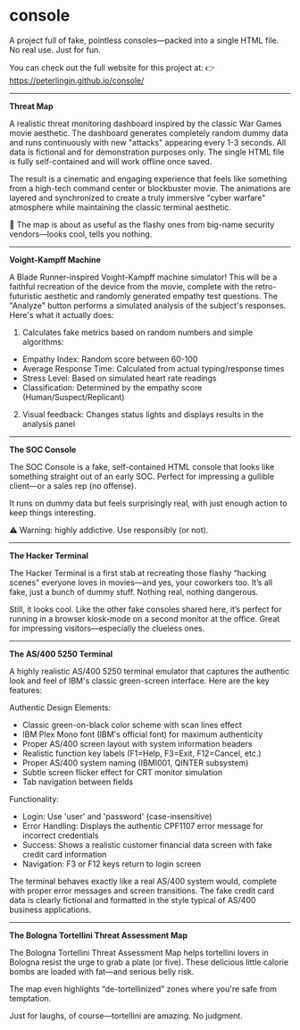 # console
A project full of fake, pointless consoles—packed into a single HTML file. No real use. Just for fun.

You can check out the full website for this project at:
👉 https://peterlingin.github.io/console/

---

**Threat Map**

A realistic threat monitoring dashboard inspired by the classic War Games movie aesthetic. The dashboard generates completely random dummy data and runs continuously with new "attacks" appearing every 1-3 seconds. All data is fictional and for demonstration purposes only. The single HTML file is fully self-contained and will work offline once saved.

The result is a cinematic and engaging experience that feels like something from a high-tech command center or blockbuster movie. The animations are layered and synchronized to create a truly immersive "cyber warfare" atmosphere while maintaining the classic terminal aesthetic.

🥶 The map is about as useful as the flashy ones from big-name security vendors—looks cool, tells you nothing.

---

**Voight-Kampff Machine**

A Blade Runner-inspired Voight-Kampff machine simulator! This will be a faithful recreation of the device from the movie, complete with the retro-futuristic aesthetic and randomly generated empathy test questions. The "Analyze" button performs a simulated analysis of the subject's responses. Here's what it actually does:
1. Calculates fake metrics based on random numbers and simple algorithms:
- Empathy Index: Random score between 60-100
- Average Response Time: Calculated from actual typing/response times
- Stress Level: Based on simulated heart rate readings
- Classification: Determined by the empathy score (Human/Suspect/Replicant)

2. Visual feedback: Changes status lights and displays results in the analysis panel

---

**The SOC Console**

The SOC Console is a fake, self-contained HTML console that looks like something straight out of an early SOC. Perfect for impressing a gullible client—or a sales rep (no offense).

It runs on dummy data but feels surprisingly real, with just enough action to keep things interesting.

⚠️ Warning: highly addictive. Use responsibly (or not).

---

**The Hacker Terminal**

The Hacker Terminal is a first stab at recreating those flashy “hacking scenes” everyone loves in movies—and yes, your coworkers too. It’s all fake, just a bunch of dummy stuff. Nothing real, nothing dangerous.

Still, it looks cool. Like the other fake consoles shared here, it’s perfect for running in a browser kiosk-mode on a second monitor at the office. Great for impressing visitors—especially the clueless ones.

---

**The AS/400 5250 Terminal**

A highly realistic AS/400 5250 terminal emulator that captures the authentic look and feel of IBM's classic green-screen interface. Here are the key features:

Authentic Design Elements:
- Classic green-on-black color scheme with scan lines effect
- IBM Plex Mono font (IBM's official font) for maximum authenticity
- Proper AS/400 screen layout with system information headers
- Realistic function key labels (F1=Help, F3=Exit, F12=Cancel, etc.)
- Proper AS/400 system naming (IBMI001, QINTER subsystem)
- Subtle screen flicker effect for CRT monitor simulation
- Tab navigation between fields

Functionality:
- Login: Use 'user' and 'password' (case-insensitive)
- Error Handling: Displays the authentic CPF1107 error message for incorrect credentials
- Success: Shows a realistic customer financial data screen with fake credit card information
- Navigation: F3 or F12 keys return to login screen 

The terminal behaves exactly like a real AS/400 system would, complete with proper error messages and screen transitions. The fake credit card data is clearly fictional and formatted in the style typical of AS/400 business applications.

---

**The Bologna Tortellini Threat Assessment Map**

The Bologna Tortellini Threat Assessment Map helps tortellini lovers in Bologna resist the urge to grab a plate (or five). These delicious little calorie bombs are loaded with fat—and serious belly risk.

The map even highlights “de-tortellinized” zones where you're safe from temptation.

Just for laughs, of course—tortellini are amazing. No judgment.



